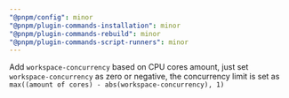 ```yaml
---
"@pnpm/config": minor
"@pnpm/plugin-commands-installation": minor
"@pnpm/plugin-commands-rebuild": minor
"@pnpm/plugin-commands-script-runners": minor
---
```


Add `workspace-concurrency` based on CPU cores amount, just set `workspace-concurrency` as zero or negative, the concurrency limit is set as `max((amount of cores) - abs(workspace-concurrency), 1)`

